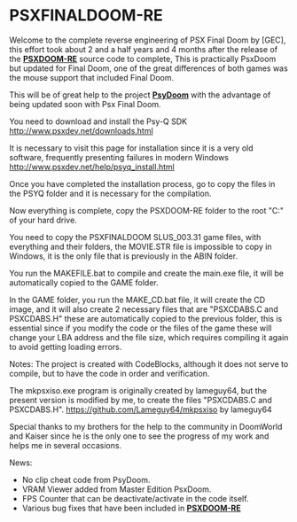 # PSXFINALDOOM-RE

Welcome to the complete reverse engineering of PSX Final Doom by [GEC], this effort took about 2 and a half years and 4 months after the release of the **[PSXDOOM-RE](https://github.com/Erick194/PSXDOOM-RE)** source code to complete, This is practically PsxDoom but updated for Final Doom, one of the great differences of both games was the mouse support that included Final Doom.

This will be of great help to the project **[PsyDoom](https://github.com/BodbDearg/PsyDoom)** with the advantage of being updated soon with Psx Final Doom.

You need to download and install the Psy-Q SDK http://www.psxdev.net/downloads.html

It is necessary to visit this page for installation since it is a very old software, frequently presenting failures in modern Windows
http://www.psxdev.net/help/psyq_install.html

Once you have completed the installation process, go to copy the files in the PSYQ folder and it is necessary for the compilation.


Now everything is complete, copy the PSXDOOM-RE folder to the root "C:" of your hard drive.

You need to copy the PSXFINALDOOM SLUS_003.31 game files, with everything and their folders, the MOVIE.STR file is impossible to copy in Windows, it is the only file that is previously in the ABIN folder.

You run the MAKEFILE.bat to compile and create the main.exe file, it will be automatically copied to the GAME folder.

In the GAME folder, you run the MAKE_CD.bat file, it will create the CD image, and it will also create 2 necessary files that are "PSXCDABS.C and PSXCDABS.H" these are automatically copied to the previous folder, this is essential since if you modify the code or the files of the game these will change your LBA address and the file size, which requires compiling it again to avoid getting loading errors.


Notes:
The project is created with CodeBlocks, although it does not serve to compile, but to have the code in order and verification.

The mkpsxiso.exe program is originally created by lameguy64, but the present version is modified by me, to create the files "PSXCDABS.C and PSXCDABS.H".
https://github.com/Lameguy64/mkpsxiso by lameguy64


Special thanks to my brothers for the help to the community in DoomWorld and Kaiser since he is the only one to see the progress of my work and helps me in several occasions.

News:
* No clip cheat code from PsyDoom.
* VRAM Viewer added from Master Edition PsxDoom.
* FPS Counter that can be deactivate/activate in the code itself.
* Various bug fixes that have been included in **[PSXDOOM-RE](https://github.com/Erick194/PSXDOOM-RE)**
